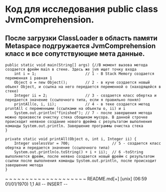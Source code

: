 # Код для исследования public class JvmComprehension.

## После загрузки ClassLoader в область памяти Metaspace подгружается JvmComprehension класс и все сопутствующие мета данные.

```
public static void main(String[] args) {//В момент вызова метода создается фрейм main в стеке. Здесь же jvm ищет точку входа
    int i = 1;                      // 1 - В Stack Memory создается переменная i равная 1
    Object o = new Object();        // 2 - в куче создается новый объект Object, и ссылка на него передается переменной о (находящейся в стеке)
    Integer ii = 2;                 // 3 - создается класс обертка и передается значение (ссылочного типа, если я правильно понял)
    printAll(o, i, ii);             // 4 - в теке создается метод pruntAll c переменными (ссылками на объекты o, ii) и i
    System.out.println("finished"); // 7 - после завершения метода можно произвести очистку стека сбощиком мусора. В данной строчке происходит неявное создание нового фрейма с результатом выполнения команды System.out.println. Завершение программы очистка стека
}

private static void printAll(Object o, int i, Integer ii) {
    Integer uselessVar = 700;                   // 5 - создается класс обертка и передается значение (ссылочного типа)
    System.out.println(o.toString() + i + ii);  // 6 -toString выполняется фрейм, после неявно создается новый фрейм с результатом ссылки после выполнения команды System.out.println, после происходит завершение метода
}

```
~
~
~
~
~
~
~
~
~
~
~
~
~
~
~
~
~
~
~
~
README.md[+] [unix] (06:59 01/01/1970)                                   1,1 All
-- INSERT --

